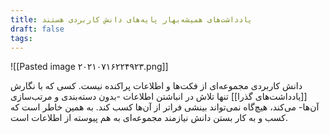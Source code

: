 ```yaml
---
title: یادداشت‌های همیشه‌بهار پایه‌های دانش کاربردی هستند
draft: false
tags:
---
```

![[Pasted image ۲۰۲۱۰۷۱۶۲۲۴۹۲۳.png]]

دانش کاربردی مجموعه‌ای از فکت‌ها و اطلاعات پراکنده نیست. کسی که با نگارش [[یادداشت‌های گذرا]] تنها تلاش در انباشتن اطلاعات -بدون دسته‌بندی و مرتب‌سازی آن‌ها- می‌کند، هیچ‌گاه نمی‌تواند بینشی فراتر از آن‌ها کسب کند. به همین خاطر است که کسب و به کار بستن دانش نیازمند مجموعه‌ای به هم پیوسته از اطلاعات است.
